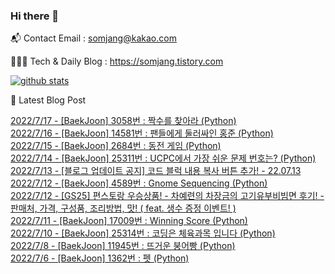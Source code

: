 ### Hi there 👋

📬  Contact Email : somjang@kakao.com

👨🏻‍💻  Tech & Daily Blog : https://somjang.tistory.com

[![github stats](https://github-readme-stats.vercel.app/api?username=SOMJANG&show_icons=true&hide_border=False)](https://somjang.tistory.com)

🤩 Latest Blog Post

[2022/7/17 - [BaekJoon] 3058번 : 짝수를 찾아라 (Python)](https://somjang.tistory.com/entry/BaekJoon-3058%EB%B2%88-%EC%A7%9D%EC%88%98%EB%A5%BC-%EC%B0%BE%EC%95%84%EB%9D%BC-Python) <br>
[2022/7/16 - [BaekJoon] 14581번 : 팬들에게 둘러싸인 홍준 (Python)](https://somjang.tistory.com/entry/BaekJoon-14581%EB%B2%88-%ED%8C%AC%EB%93%A4%EC%97%90%EA%B2%8C-%EB%91%98%EB%9F%AC%EC%8B%B8%EC%9D%B8-%ED%99%8D%EC%A4%80-Python) <br>
[2022/7/15 - [BaekJoon] 2684번 : 동전 게임 (Python)](https://somjang.tistory.com/entry/BaekJoon-2684%EB%B2%88-%EB%8F%99%EC%A0%84-%EA%B2%8C%EC%9E%84-Python) <br>
[2022/7/14 - [BaekJoon] 25311번 : UCPC에서 가장 쉬운 문제 번호는? (Python)](https://somjang.tistory.com/entry/BaekJoon-25311%EB%B2%88-UCPC%EC%97%90%EC%84%9C-%EA%B0%80%EC%9E%A5-%EC%89%AC%EC%9A%B4-%EB%AC%B8%EC%A0%9C-%EB%B2%88%ED%98%B8%EB%8A%94-Python) <br>
[2022/7/13 - [블로그 업데이트 공지] 코드 블럭 내용 복사 버튼 추가! - 22.07.13](https://somjang.tistory.com/notice/1421) <br>
[2022/7/12 - [BaekJoon] 4589번 : Gnome Sequencing (Python)](https://somjang.tistory.com/entry/BaekJoon-4589%EB%B2%88-Gnome-Sequencing-Python) <br>
[2022/7/12 - [GS25] 편스토랑 우승상품! - 차예련의 차장금의 고기유부비빔면 후기! - 판매처, 가격, 구성품, 조리방법, 맛! ( feat. 생수 증정 이벤트! )](https://somjang.tistory.com/entry/GS25-%ED%8E%B8%EC%8A%A4%ED%86%A0%EB%9E%91-%EC%9A%B0%EC%8A%B9%EC%83%81%ED%92%88-%EC%B0%A8%EC%98%88%EB%A0%A8%EC%9D%98-%EC%B0%A8%EC%9E%A5%EA%B8%88%EC%9D%98-%EA%B3%A0%EA%B8%B0%EC%9C%A0%EB%B6%80%EB%B9%84%EB%B9%94%EB%A9%B4-%ED%9B%84%EA%B8%B0-%ED%8C%90%EB%A7%A4%EC%B2%98-%EA%B0%80%EA%B2%A9-%EA%B5%AC%EC%84%B1%ED%92%88-%EC%A1%B0%EB%A6%AC%EB%B0%A9%EB%B2%95-%EB%A7%9B-feat-%EC%83%9D%EC%88%98-%EC%A6%9D%EC%A0%95-%EC%9D%B4%EB%B2%A4%ED%8A%B8) <br>
[2022/7/11 - [BaekJoon] 17009번 : Winning Score (Python)](https://somjang.tistory.com/entry/BaekJoon-17009%EB%B2%88-Winning-Score-Python) <br>
[2022/7/10 - [BaekJoon] 25314번 : 코딩은 체육과목 입니다 (Python)](https://somjang.tistory.com/entry/BaekJoon-25314%EB%B2%88-%EC%BD%94%EB%94%A9%EC%9D%80-%EC%B2%B4%EC%9C%A1%EA%B3%BC%EB%AA%A9-%EC%9E%85%EB%8B%88%EB%8B%A4-Python) <br>
[2022/7/8 - [BaekJoon] 11945번 : 뜨거운 붕어빵 (Python)](https://somjang.tistory.com/entry/BaekJoon-11945%EB%B2%88-%EB%9C%A8%EA%B1%B0%EC%9A%B4-%EB%B6%95%EC%96%B4%EB%B9%B5-Python) <br>
[2022/7/6 - [BaekJoon] 1362번 : 펫 (Python)](https://somjang.tistory.com/entry/BaekJoon-1362%EB%B2%88-%ED%8E%AB-Python) <br>
